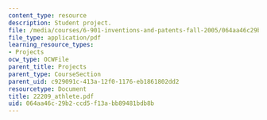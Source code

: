 ```yaml
---
content_type: resource
description: Student project.
file: /media/courses/6-901-inventions-and-patents-fall-2005/064aa46c29b2ccd5f13abb89481bdb8b_22209_athlete.pdf
file_type: application/pdf
learning_resource_types:
- Projects
ocw_type: OCWFile
parent_title: Projects
parent_type: CourseSection
parent_uid: c929091c-413a-12f0-1176-eb1861802dd2
resourcetype: Document
title: 22209_athlete.pdf
uid: 064aa46c-29b2-ccd5-f13a-bb89481bdb8b
---
```

